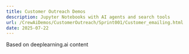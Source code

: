 ```yaml
---
title: Customer Outreach Demos
description: Jupyter Notebooks with AI agents and search tools
url: /CrewAiDemos/CustomerOutreach/Sprint001/Customer_emailing.html
date: 2025-07-22
---
```


Based on deeplearning.ai content
